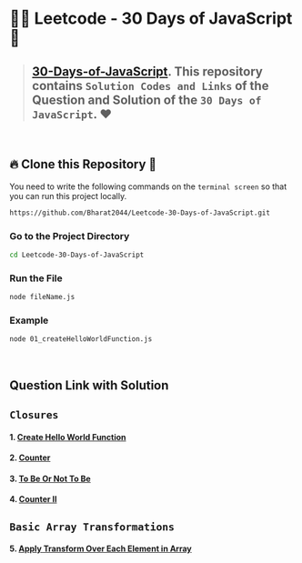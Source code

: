 # 🧑‍💻 Leetcode - 30 Days of JavaScript 🎯
> ## [30-Days-of-JavaScript](https://leetcode.com/studyplan/30-days-of-javascript/). This repository contains `Solution Codes and Links` of the Question and Solution of the `30 Days of JavaScript`. ❤️

<br/>

## 🔥 **Clone this Repository** 💫
You need to write the following commands on the `terminal screen` so that you can run this project locally.

```bash
https://github.com/Bharat2044/Leetcode-30-Days-of-JavaScript.git
```

### Go to the Project Directory
```sh
cd Leetcode-30-Days-of-JavaScript
```

### Run the File
```sh
node fileName.js
```

### Example
```sh
node 01_createHelloWorldFunction.js
```
<br/>

## **Question Link with Solution**
## `Closures`
#### 1. [Create Hello World Function](./01_createHelloWorldFunction.js)
#### 2. [Counter](./02_counter.js)
#### 3. [To Be Or Not To Be](./03_toBeOrNotToBe.js)
#### 4. [Counter II](./04_counter2.js)

## `Basic Array Transformations`
#### 5. [Apply Transform Over Each Element in Array](./05_applyTransformOverEachElementInArray.js)

